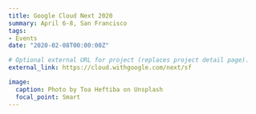 ```yaml
---
title: Google Cloud Next 2020
summary: April 6-8, San Francisco
tags:
- Events
date: "2020-02-08T00:00:00Z"

# Optional external URL for project (replaces project detail page).
external_link: https://cloud.withgoogle.com/next/sf

image:
  caption: Photo by Toa Heftiba on Unsplash
  focal_point: Smart
---
```

